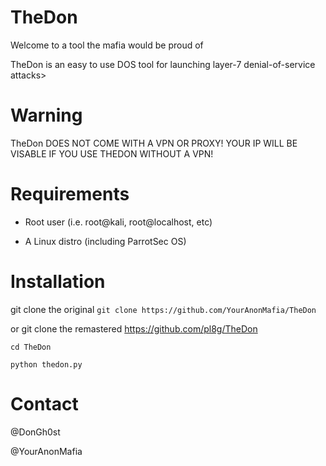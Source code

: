 # TheDon

Welcome to a tool the mafia would be proud of

TheDon is an easy to use DOS tool for launching layer-7 denial-of-service attacks>

# Warning 

TheDon DOES NOT COME WITH A VPN OR PROXY! YOUR IP WILL BE VISABLE IF YOU USE THEDON WITHOUT A VPN!

# Requirements

- Root user (i.e. root@kali, root@localhost, etc)

- A Linux distro (including ParrotSec OS)

# Installation 

git clone the original ``git clone https://github.com/YourAnonMafia/TheDon``

or git clone the remastered https://github.com/pl8g/TheDon



``cd TheDon``

``python thedon.py``

# Contact 

@DonGh0st

@YourAnonMafia


